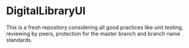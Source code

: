 # DigitalLibraryUI
This is a fresh repository considering all good practices like unit testing, reviewing by peers, protection for the master branch and branch name standards.
